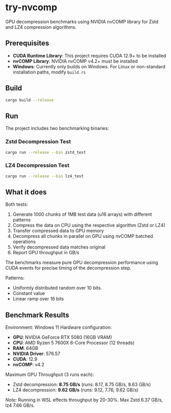 # try-nvcomp

GPU decompression benchmarks using NVIDIA nvCOMP library for Zstd and LZ4 compression algorithms.

## Prerequisites

- **CUDA Runtime Library**: This project requires CUDA 12.9+ to be installed
- **nvCOMP Library**: NVIDIA nvCOMP v4.2+ must be installed
- **Windows**: Currently only builds on Windows. For Linux or non-standard installation paths, modify `build.rs`

## Build

```bash
cargo build --release
```

## Run

The project includes two benchmarking binaries:

### Zstd Decompression Test
```bash
cargo run --release --bin zstd_test
```

### LZ4 Decompression Test  
```bash
cargo run --release --bin lz4_test
```

## What it does

Both tests:
1. Generate 1000 chunks of 1MB test data (u16 arrays) with different patterns
2. Compress the data on CPU using the respective algorithm (Zstd or LZ4)
3. Transfer compressed data to GPU memory
4. Decompress all chunks in parallel on GPU using nvCOMP batched operations
5. Verify decompressed data matches original
6. Report GPU throughput in GB/s

The benchmarks measure pure GPU decompression performance using CUDA events for
precise timing of the decompression step.

Patterns:
- Uniformly distributed random over 10 bits.
- Constant value
- Linear ramp over 16 bits

## Benchmark Results

Environment: Windows 11
Hardware configuration:
- **GPU**: NVIDIA GeForce RTX 5080 (16GB VRAM)
- **CPU**: AMD Ryzen 5 7600X 6-Core Processor (12 threads)
- **RAM**: 64GB
- **NVIDIA Driver**: 576.57
- **CUDA**: 12.9
- **nvCOMP**: v4.2

Maximum GPU Throughput (3 runs each):
- Zstd decompression: **8.75 GB/s** (runs: 8.17, 8.75 GB/s, 8.63 GB/s)
- LZ4 decompression: **9.62 GB/s** (runs: 9.12, 7.76, 9.62 GB/s)

_Note_: Running in WSL effects throughput by 20-30%.
        Max Zstd 6.37 GB/s, lz4 7.66 GB/s.

